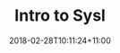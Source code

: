 ---
title: "Intro to Sysl"
date: 2018-02-28T10:11:24+11:00
weight: 1
draft: true
bref: ""
toc: true

---